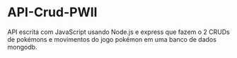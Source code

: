 # API-Crud-PWII
API escrita com JavaScript usando Node.js e express que fazem o 2 CRUDs de pokémons e movimentos do jogo pokémon em uma banco de dados mongodb.
